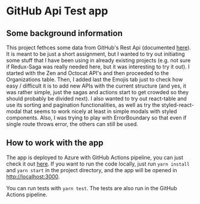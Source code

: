 # GitHub Api Test app

## Some background information

This project fethces some data from GitHub's Rest Api (documented [here](https://docs.github.com/en/free-pro-team@latest/rest)). It is meant to be just a short assignment, but I wanted to try out initiating some stuff that I have been using in already existing projects (e.g. not sure if Redux-Saga was really needed here, but it was interesting to try it out). I started with the Zen and Octocat API's and then proceeded to the Organizations table. Then, I added last the Emojis tab just to check how easy / difficult it is to add new APIs with the current structure (and yes, it was rather simple, just the sagas and actions start to get crowded so they should probably be divided next). I also wanted to try out react-table and use its sorting and pagination functionalities, as well as try the styled-react-modal that seems to work nicely at least in simple modals with styled components. Also, I was trying to play with ErrorBoundary so that even if single route throws error, the others can still be used.

## How to work with the app

The app is deployed to Azure with GitHub Actions pipeline, you can just check it out [here](https://githubapistorage.z6.web.core.windows.net/).
If you want to run the code locally, just run `yarn install` and `yarn start` in the project directory, and the app will be opened in [http://localhost:3000](http://localhost:3000).

You can run tests with `yarn test`. The tests are also run in the GitHub Actions pipeline.
